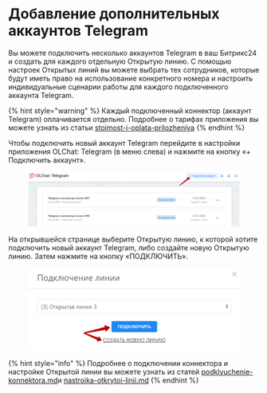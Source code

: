 # Добавление дополнительных аккаунтов Telegram

Вы можете подключить несколько аккаунтов Telegram в ваш Битрикс24 и создать для каждого отдельную Открытую линию. С помощью настроек Открытых линий вы можете выбрать тех сотрудников, которые будут иметь право на использование конкретного номера и настроить индивидуальные сценарии работы для каждого подключенного аккаунта Telegram.

{% hint style="warning" %}
Каждый подключенный коннектор (аккаунт Telegram) оплачивается отдельно. Подробнее о тарифах приложения вы можете узнать из статьи [stoimost-i-oplata-prilozheniya](../stoimost-i-oplata-prilozheniya/ "mention")
{% endhint %}

Чтобы подключить новый аккаунт Telegram перейдите в настройки приложения OLChat: Telegram (в меню слева) и нажмите на кнопку «+ Подключить аккаунт».

<figure><img src="../.gitbook/assets/image (983).png" alt=""><figcaption></figcaption></figure>

На открывшейся странице выберите Открытую линию, к которой хотите подключить новый аккаунт Telegram, либо создайте новую Открытую линию. Затем нажмите на кнопку «ПОДКЛЮЧИТЬ».

<figure><img src="../.gitbook/assets/image (45).png" alt=""><figcaption></figcaption></figure>

{% hint style="info" %}
Подробнее о подключении коннектора и настройке Открытой линии вы можете узнать из статей [podklyuchenie-konnektora.md](podklyuchenie-konnektora.md "mention")и [nastroika-otkrytoi-linii.md](nastroika-otkrytoi-linii.md "mention")
{% endhint %}

